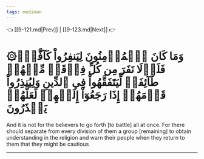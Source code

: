 ```yaml
---
tags: medinan
---
```


👈 [[9-121.md|Prev]] | [[9-123.md|Next]] 👉

# ۞وَمَا كَانَ ٱلۡمُؤۡمِنُونَ لِيَنفِرُواْ كَآفَّةٗۚ فَلَوۡلَا نَفَرَ مِن كُلِّ فِرۡقَةٖ مِّنۡهُمۡ طَآئِفَةٞ لِّيَتَفَقَّهُواْ فِي ٱلدِّينِ وَلِيُنذِرُواْ قَوۡمَهُمۡ إِذَا رَجَعُوٓاْ إِلَيۡهِمۡ لَعَلَّهُمۡ يَحۡذَرُونَ

And it is not for the believers to go forth [to battle] all at once. For there should separate from every division of them a group [remaining] to obtain understanding in the religion and warn their people when they return to them that they might be cautious

---

